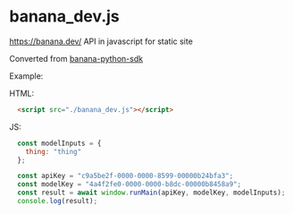 # banana_dev.js

https://banana.dev/ API in javascript for static site

Converted from [banana-python-sdk](https://github.com/bananaml/banana-python-sdk)

Example:


HTML:
```html
  <script src="./banana_dev.js"></script>
```

JS:
```js
  const modelInputs = {
    thing: "thing"
  };

  const apiKey = "c9a5be2f-0000-0000-8599-00000b24bfa3";
  const modelKey = "4a4f2fe0-0000-0000-b8dc-00000b8458a9";
  const result = await window.runMain(apiKey, modelKey, modelInputs);
  console.log(result);
  ```
 
